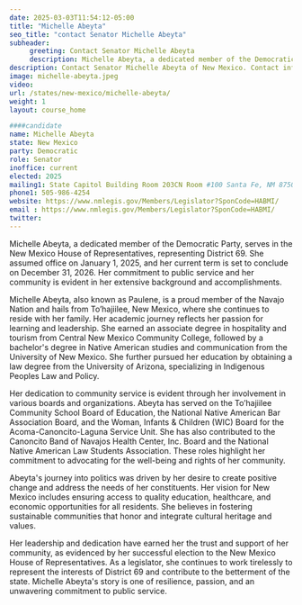 ```yaml
---
date: 2025-03-03T11:54:12-05:00
title: "Michelle Abeyta"
seo_title: "contact Senator Michelle Abeyta"
subheader:
     greeting: Contact Senator Michelle Abeyta
     description: Michelle Abeyta, a dedicated member of the Democratic Party, serves in the New Mexico House of Representatives, representing District 69. She assumed office on January 1, 2025, and her current term is set to conclude on December 31, 2026.
description: Contact Senator Michelle Abeyta of New Mexico. Contact information for Michelle Abeyta includes email address, phone number, and mailing address.
image: michelle-abeyta.jpeg
video:
url: /states/new-mexico/michelle-abeyta/
weight: 1
layout: course_home

####candidate
name: Michelle Abeyta
state: New Mexico
party: Democratic
role: Senator
inoffice: current
elected: 2025
mailing1: State Capitol Building Room 203CN Room #100 Santa Fe, NM 87501
phone1: 505-986-4254
website: https://www.nmlegis.gov/Members/Legislator?SponCode=HABMI/
email : https://www.nmlegis.gov/Members/Legislator?SponCode=HABMI/
twitter: 
---
```

Michelle Abeyta, a dedicated member of the Democratic Party, serves in the New Mexico House of Representatives, representing District 69. She assumed office on January 1, 2025, and her current term is set to conclude on December 31, 2026. Her commitment to public service and her community is evident in her extensive background and accomplishments.

Michelle Abeyta, also known as Paulene, is a proud member of the Navajo Nation and hails from To’hajiilee, New Mexico, where she continues to reside with her family. Her academic journey reflects her passion for learning and leadership. She earned an associate degree in hospitality and tourism from Central New Mexico Community College, followed by a bachelor's degree in Native American studies and communication from the University of New Mexico. She further pursued her education by obtaining a law degree from the University of Arizona, specializing in Indigenous Peoples Law and Policy.

Her dedication to community service is evident through her involvement in various boards and organizations. Abeyta has served on the To’hajiilee Community School Board of Education, the National Native American Bar Association Board, and the Woman, Infants & Children (WIC) Board for the Acoma-Canoncito-Laguna Service Unit. She has also contributed to the Canoncito Band of Navajos Health Center, Inc. Board and the National Native American Law Students Association. These roles highlight her commitment to advocating for the well-being and rights of her community.

Abeyta's journey into politics was driven by her desire to create positive change and address the needs of her constituents. Her vision for New Mexico includes ensuring access to quality education, healthcare, and economic opportunities for all residents. She believes in fostering sustainable communities that honor and integrate cultural heritage and values.

Her leadership and dedication have earned her the trust and support of her community, as evidenced by her successful election to the New Mexico House of Representatives. As a legislator, she continues to work tirelessly to represent the interests of District 69 and contribute to the betterment of the state. Michelle Abeyta's story is one of resilience, passion, and an unwavering commitment to public service.
